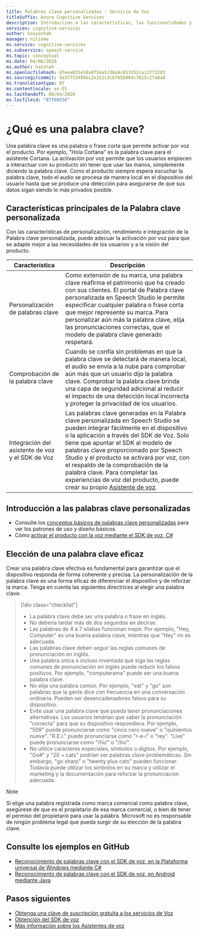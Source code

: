 ```yaml
---
title: Palabras clave personalizadas - Servicio de Voz
titleSuffix: Azure Cognitive Services
description: Introducción a las características, las funcionalidades y las restricciones de las palabras clave mediante el kit de desarrollo de software (SDK) de Voz.
services: cognitive-services
author: hasyashah
manager: nitinme
ms.service: cognitive-services
ms.subservice: speech-service
ms.topic: conceptual
ms.date: 04/06/2020
ms.author: hasshah
ms.openlocfilehash: d7eea031e50a0f54a57d8a9c857d52ca137f3283
ms.sourcegitcommit: 5a37753456bc2e152c3cb765b90dc7815c27a0a8
ms.translationtype: HT
ms.contentlocale: es-ES
ms.lasthandoff: 08/04/2020
ms.locfileid: "87760556"
---
```

# <a name="what-is-a-keyword"></a>¿Qué es una palabra clave?

Una palabra clave es una palabra o frase corta que permite activar por voz el producto. Por ejemplo, "Hola Cortana" es la palabra clave para el asistente Cortana. La activación por voz permite que los usuarios empiecen a interactuar con su producto sin tener que usar las manos, simplemente diciendo la palabra clave. Como el producto siempre espera escuchar la palabra clave, todo el audio se procesa de manera local en el dispositivo del usuario hasta que se produce una detección para asegurarse de que sus datos sigan siendo lo más privados posible.

## <a name="core-features-of-custom-keyword"></a>Características principales de la Palabra clave personalizada

Con las características de personalización, rendimiento e integración de la Palabra clave personalizada, puede adecuar la activación por voz para que se adapte mejor a las necesidades de los usuarios y a la visión del producto.

| Característica | Descripción |
|----------|----------|
| Personalización de palabras clave | Como extensión de su marca, una palabra clave reafirma el patrimonio que ha creado con sus clientes. El portal de Palabra clave personalizada en Speech Studio le permite especificar cualquier palabra o frase corta que mejor represente su marca. Para personalizar aún más la palabra clave, elija las pronunciaciones correctas, que el modelo de palabra clave generado respetará.
| Comprobación de la palabra clave | Cuando se confía sin problemas en que la palabra clave se detectará de manera local, el audio se envía a la nube para comprobar aún más que un usuario dijo la palabra clave. Comprobar la palabra clave brinda una capa de seguridad adicional al reducir el impacto de una detección local incorrecta y proteger la privacidad de los usuarios.
| Integración del asistente de voz y el SDK de Voz | Las palabras clave generadas en la Palabra clave personalizada en Speech Studio se pueden integrar fácilmente en el dispositivo o la aplicación a través del SDK de Voz. Solo tiene que apuntar el SDK al modelo de palabras clave proporcionado por Speech Studio y el producto se activará por voz, con el respaldo de la comprobación de la palabra clave. Para completar las experiencias de voz del producto, puede crear su propio [Asistente de voz](voice-assistants.md).

## <a name="get-started-with-custom-keywords"></a>Introducción a las palabras clave personalizadas

* Consulte los [conceptos básicos de palabras clave personalizadas](custom-keyword-basics.md) para ver los patrones de uso y diseño básicos.
* Cómo [activar el producto con la voz mediante el SDK de voz, C#](tutorial-voice-enable-your-bot-speech-sdk.md)

## <a name="choose-an-effective-keyword"></a>Elección de una palabra clave eficaz

Crear una palabra clave efectiva es fundamental para garantizar que el dispositivo responda de forma coherente y precisa. La personalización de la palabra clave es una forma eficaz de diferenciar el dispositivo y de reforzar la marca. Tenga en cuenta las siguientes directrices al elegir una palabra clave:

> [!div class="checklist"]
> * La palabra clave debe ser una palabra o frase en inglés.
> * No debería tardar más de dos segundos en decirse.
> * Las palabras de 4 a 7 sílabas funcionan mejor. Por ejemplo, "Hey, Computer" es una buena palabra clave, mientras que "Hey" no es adecuada.
> * Las palabras clave deben seguir las reglas comunes de pronunciación en inglés.
> * Una palabra única o incluso inventada que siga las reglas comunes de pronunciación en inglés puede reducir los falsos positivos. Por ejemplo, "computerama" puede ser una buena palabra clave.
> * No elija una palabra común. Por ejemplo, "eat" y "go" son palabras que la gente dice con frecuencia en una conversación ordinaria. Pueden ser desencadenadores falsos para su dispositivo.
> * Evite usar una palabra clave que pueda tener pronunciaciones alternativas. Los usuarios tendrían que saber la pronunciación "correcta" para que su dispositivo respondiera. Por ejemplo, "509" puede pronunciarse como "cinco cero nueve" o "quinientos nueve". "R.E.I." puede pronunciarse como "r-e-i" o "rey". "Live" puede pronunciarse como "/līv/" o "/liv/".
> * No utilice caracteres especiales, símbolos o dígitos. Por ejemplo, "Go#" y "20 + cats" podrían ser palabras clave problemáticas. Sin embargo, "go sharp" o "twenty plus cats" pueden funcionar. Todavía puede utilizar los símbolos en su marca y utilizar el marketing y la documentación para reforzar la pronunciación adecuada.

> [!NOTE]
> Si elige una palabra registrada como marca comercial como palabra clave, asegúrese de que es el propietario de esa marca comercial, o bien de tener el permiso del propietario para usar la palabra. Microsoft no es responsable de ningún problema legal que pueda surgir de su elección de la palabra clave.

## <a name="see-samples-on-github"></a>Consulte los ejemplos en GitHub

* [Reconocimiento de palabras clave con el SDK de voz, en la Plataforma universal de Windows mediante C#](https://github.com/Azure-Samples/cognitive-services-speech-sdk/tree/master/quickstart/csharp/uwp/keyword-recognizer)
* [Reconocimiento de palabras clave con el SDK de voz, en Android mediante Java](https://github.com/Azure-Samples/cognitive-services-speech-sdk/tree/master/quickstart/java/android/keyword-recognizer)

## <a name="next-steps"></a>Pasos siguientes

* [Obtenga una clave de suscripción gratuita a los servicios de Voz](get-started.md)
* [Obtención del SDK de voz](speech-sdk.md)
* [Más información sobre los Asistentes de voz](voice-assistants.md)
